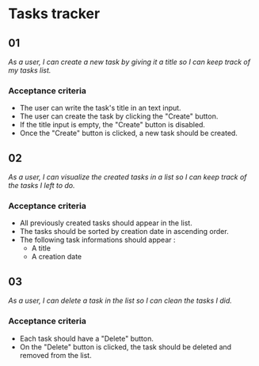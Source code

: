 # Tasks tracker

## 01

_As a user, I can create a new task by giving it a title so I can keep track of my tasks list._

### Acceptance criteria

- The user can write the task's title in an text input.
- The user can create the task by clicking the "Create" button.
- If the title input is empty, the "Create" button is disabled.
- Once the "Create" button is clicked, a new task should be created.

## 02

_As a user, I can visualize the created tasks in a list so I can keep track of the tasks I left to do._

### Acceptance criteria

- All previously created tasks should appear in the list.
- The tasks should be sorted by creation date in ascending order.
- The following task informations should appear :
  - A title
  - A creation date

## 03

_As a user, I can delete a task in the list so I can clean the tasks I did._

### Acceptance criteria

- Each task should have a "Delete" button.
- On the "Delete" button is clicked, the task should be deleted and removed from the list.
